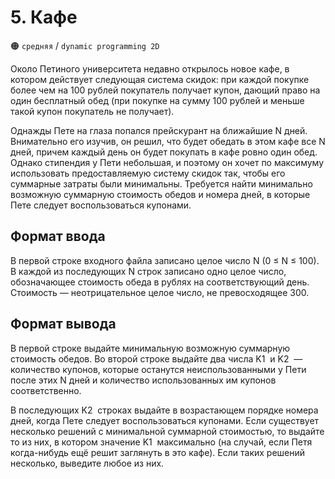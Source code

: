 # 5. Кафе

🟠 `средняя` / `dynamic programming 2D`

Около Петиного университета недавно открылось новое кафе, в котором действует
следующая система скидок: при каждой покупке более чем на 100 рублей покупатель
получает купон, дающий право на один бесплатный обед (при покупке на сумму 100
рублей и меньше такой купон покупатель не получает).

Однажды Пете на глаза попался прейскурант на ближайшие N дней. Внимательно его
изучив, он решил, что будет обедать в этом кафе все N дней, причем каждый день
он будет покупать в кафе ровно один обед. Однако стипендия у Пети небольшая, и
поэтому он хочет по максимуму использовать предоставляемую систему скидок так,
чтобы его суммарные затраты были минимальны. Требуется найти минимально
возможную суммарную стоимость обедов и номера дней, в которые Пете следует
воспользоваться купонами.

## Формат ввода
В первой строке входного файла записано целое число N (0 ≤ N ≤ 100). В каждой из
последующих N строк записано одно целое число, обозначающее стоимость обеда в
рублях на соответствующий день. Стоимость — неотрицательное целое число, не
превосходящее 300.

## Формат вывода
В первой строке выдайте минимальную возможную суммарную стоимость обедов. Во
второй строке выдайте два числа K1 ​ и K2 ​ — количество купонов,
которые останутся неиспользованными у Пети после этих N дней и количество
использованных им купонов соответственно.

В последующих K2 ​ строках выдайте в возрастающем порядке номера дней, когда
Пете следует воспользоваться купонами. Если существует несколько решений с
минимальной суммарной стоимостью, то выдайте то из них, в котором значение K1 ​
максимально (на случай, если Петя когда-нибудь ещё решит заглянуть в это кафе).
Если таких решений несколько, выведите любое из них.